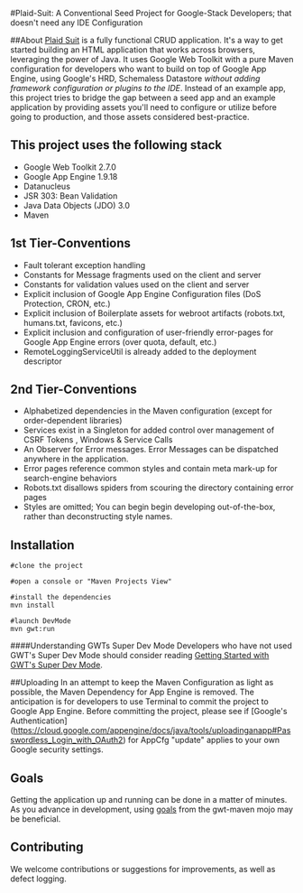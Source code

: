 #Plaid-Suit: A Conventional Seed Project for Google-Stack Developers; that doesn't need any IDE Configuration

##About
[Plaid Suit](http://plaid-suit.appspot.com/) is a fully functional CRUD application. It's a way to get started building an HTML application that works across browsers, leveraging the power of Java. It uses Google Web Toolkit with a pure Maven configuration for developers who want to build on top of Google App Engine, using Google's HRD, Schemaless Datastore *without adding framework configuration or plugins to the IDE*. Instead of an example app, this project tries to bridge the gap between a seed app and an example application by providing assets you'll need to configure or utilize before going to production, and those assets considered best-practice.

## This project uses the following stack
* Google Web Toolkit 2.7.0
* Google App Engine 1.9.18
* Datanucleus
* JSR 303: Bean Validation
* Java Data Objects (JDO) 3.0
* Maven

## 1st Tier-Conventions
* Fault tolerant exception handling
* Constants for Message fragments used on the client and server
* Constants for validation values used on the client and server
* Explicit inclusion of Google App Engine Configuration files (DoS Protection, CRON, etc.)
* Explicit inclusion of Boilerplate assets for webroot artifacts (robots.txt, humans.txt, favicons, etc.)
* Explicit inclusion and configuration of user-friendly error-pages for Google App Engine errors (over quota, default, etc.)
* RemoteLoggingServiceUtil is already added to the deployment descriptor

## 2nd Tier-Conventions
* Alphabetized dependencies in the Maven configuration (except for order-dependent libraries)
* Services exist in a Singleton for added control over management of CSRF Tokens , Windows & Service Calls 
* An Observer for Error messages. Error Messages can be dispatched anywhere in the application.
* Error pages reference common styles and contain meta mark-up for search-engine behaviors
* Robots.txt disallows spiders from scouring the directory containing error pages
* Styles are omitted; You can begin begin developing out-of-the-box, rather than deconstructing style names.

## Installation
```
#clone the project

#open a console or "Maven Projects View"

#install the dependencies
mvn install

#launch DevMode 
mvn gwt:run
```
####Understanding GWTs Super Dev Mode
Developers who have not used GWT's Super Dev Mode should consider reading [Getting Started with GWT's Super Dev Mode](http://www.gwtproject.org/articles/superdevmode.html#Launch).

##Uploading
In an attempt to keep the Maven Configuration as light as possible, the Maven Dependency for App Engine is removed. The anticipation is for developers to use Terminal to commit the project to Google App Engine. Before committing the project, please see if [Google's Authentication] (https://cloud.google.com/appengine/docs/java/tools/uploadinganapp#Passwordless_Login_with_OAuth2)  for AppCfg "update" applies to your own Google security settings.

## Goals
Getting the application up and running can be done in a matter of minutes. As you advance in development, using [goals](http://mojo.codehaus.org/gwt-maven-plugin/run-mojo.html) from the gwt-maven mojo may be beneficial. 

## Contributing
We welcome contributions or suggestions for improvements, as well as defect logging.
